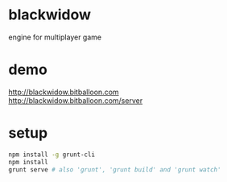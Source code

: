 # blackwidow
engine for multiplayer game

# demo
http://blackwidow.bitballoon.com  
http://blackwidow.bitballoon.com/server

# setup
```bash
npm install -g grunt-cli
npm install
grunt serve # also 'grunt', 'grunt build' and 'grunt watch'
```
